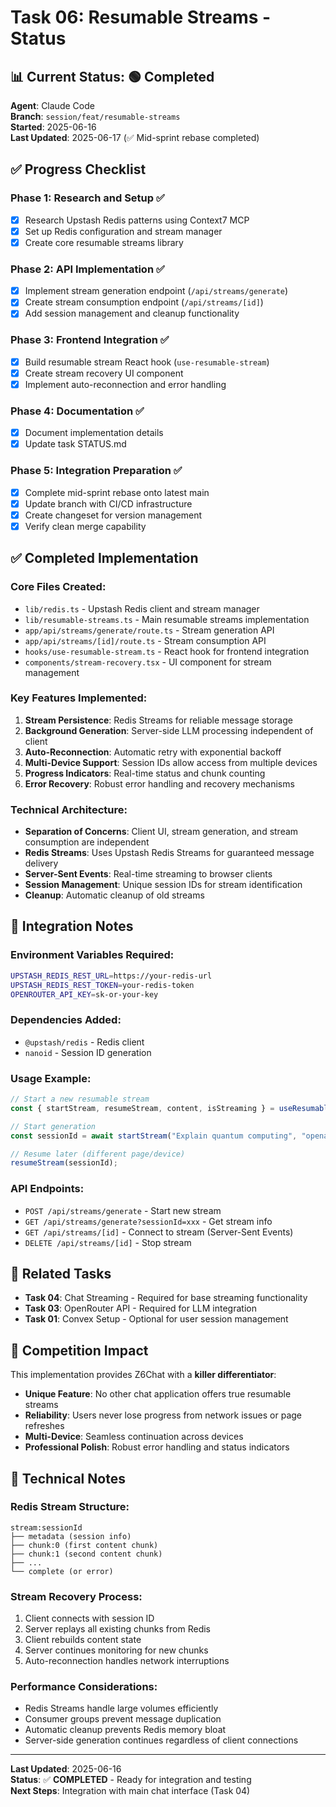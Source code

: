 # Task 06: Resumable Streams - Status

## 📊 **Current Status**: 🟢 Completed

**Agent**: Claude Code  
**Branch**: `session/feat/resumable-streams`  
**Started**: 2025-06-16  
**Last Updated**: 2025-06-17 (✅ Mid-sprint rebase completed) 

## ✅ **Progress Checklist**

### **Phase 1: Research and Setup** ✅
- [x] Research Upstash Redis patterns using Context7 MCP
- [x] Set up Redis configuration and stream manager
- [x] Create core resumable streams library

### **Phase 2: API Implementation** ✅
- [x] Implement stream generation endpoint (`/api/streams/generate`)
- [x] Create stream consumption endpoint (`/api/streams/[id]`)
- [x] Add session management and cleanup functionality

### **Phase 3: Frontend Integration** ✅
- [x] Build resumable stream React hook (`use-resumable-stream`)
- [x] Create stream recovery UI component
- [x] Implement auto-reconnection and error handling

### **Phase 4: Documentation** ✅
- [x] Document implementation details
- [x] Update task STATUS.md

### **Phase 5: Integration Preparation** ✅
- [x] Complete mid-sprint rebase onto latest main
- [x] Update branch with CI/CD infrastructure
- [x] Create changeset for version management
- [x] Verify clean merge capability

## ✅ **Completed Implementation**

### **Core Files Created:**
- `lib/redis.ts` - Upstash Redis client and stream manager
- `lib/resumable-streams.ts` - Main resumable streams implementation
- `app/api/streams/generate/route.ts` - Stream generation API
- `app/api/streams/[id]/route.ts` - Stream consumption API
- `hooks/use-resumable-stream.ts` - React hook for frontend integration
- `components/stream-recovery.tsx` - UI component for stream management

### **Key Features Implemented:**
1. **Stream Persistence**: Redis Streams for reliable message storage
2. **Background Generation**: Server-side LLM processing independent of client
3. **Auto-Reconnection**: Automatic retry with exponential backoff
4. **Multi-Device Support**: Session IDs allow access from multiple devices
5. **Progress Indicators**: Real-time status and chunk counting
6. **Error Recovery**: Robust error handling and recovery mechanisms

### **Technical Architecture:**
- **Separation of Concerns**: Client UI, stream generation, and stream consumption are independent
- **Redis Streams**: Uses Upstash Redis Streams for guaranteed message delivery
- **Server-Sent Events**: Real-time streaming to browser clients
- **Session Management**: Unique session IDs for stream identification
- **Cleanup**: Automatic cleanup of old streams

## 🚧 **Integration Notes**

### **Environment Variables Required:**
```bash
UPSTASH_REDIS_REST_URL=https://your-redis-url
UPSTASH_REDIS_REST_TOKEN=your-redis-token
OPENROUTER_API_KEY=sk-or-your-key
```

### **Dependencies Added:**
- `@upstash/redis` - Redis client
- `nanoid` - Session ID generation

### **Usage Example:**
```typescript
// Start a new resumable stream
const { startStream, resumeStream, content, isStreaming } = useResumableStream();

// Start generation
const sessionId = await startStream("Explain quantum computing", "openai/gpt-4o-mini");

// Resume later (different page/device)
resumeStream(sessionId);
```

### **API Endpoints:**
- `POST /api/streams/generate` - Start new stream
- `GET /api/streams/generate?sessionId=xxx` - Get stream info
- `GET /api/streams/[id]` - Connect to stream (Server-Sent Events)
- `DELETE /api/streams/[id]` - Stop stream

## 🔗 **Related Tasks**

- **Task 04**: Chat Streaming - Required for base streaming functionality
- **Task 03**: OpenRouter API - Required for LLM integration
- **Task 01**: Convex Setup - Optional for user session management

## 🎯 **Competition Impact**

This implementation provides Z6Chat with a **killer differentiator**:
- **Unique Feature**: No other chat application offers true resumable streams
- **Reliability**: Users never lose progress from network issues or page refreshes
- **Multi-Device**: Seamless continuation across devices
- **Professional Polish**: Robust error handling and status indicators

## 📝 **Technical Notes**

### **Redis Stream Structure:**
```
stream:sessionId
├── metadata (session info)
├── chunk:0 (first content chunk)
├── chunk:1 (second content chunk)
├── ...
└── complete (or error)
```

### **Stream Recovery Process:**
1. Client connects with session ID
2. Server replays all existing chunks from Redis
3. Client rebuilds content state
4. Server continues monitoring for new chunks
5. Auto-reconnection handles network interruptions

### **Performance Considerations:**
- Redis Streams handle large volumes efficiently
- Consumer groups prevent message duplication
- Automatic cleanup prevents Redis memory bloat
- Server-side generation continues regardless of client connections

---

**Last Updated**: 2025-06-16  
**Status**: ✅ **COMPLETED** - Ready for integration and testing  
**Next Steps**: Integration with main chat interface (Task 04)